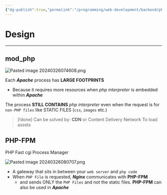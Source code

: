 ```yaml
---
{"dg-publish":true,"permalink":"/programming/web-development/backend/php/00-docker/mod-php-v-php-fpm/","tags":["programming","apache","php","docker"],"created":"2024-11-09T11:30:30.794+08:00"}
---
```


# Design

--- 
## mod_php

![Pasted image 20240326074608.png](/img/user/PROGRAMMING/Web%20Development/Backend/PHP/00%20Docker/attachments/Pasted%20image%2020240326074608.png)

Each ___Apache___ process has __LARGE FOOTPRINTS__ 
- Because it requires more resources when _php interpreter_ is embedded within ___Apache___

The process __STILL CONTAINS__ _php interpreter_ even when the request is for `non-PHP files` like STATIC FILES (`css`, `images` etc.)

> [!done] Can be solved by:
> __CDN__ or Content Delivery Network
> To load assets



## PHP-FPM
PHP Fast cgi Process Manager

![Pasted image 20240326080707.png](/img/user/PROGRAMMING/Web%20Development/Backend/PHP/00%20Docker/attachments/Pasted%20image%2020240326080707.png)

- A gateway that sits in between your `web server` and `php code`
- When `PHP File` is requested, ___Nginx___ communicates with __PHP-FPM__
	- and sends ONLY the `PHP Files` and not the static files.
__PHP-FPM__ can also be used in ___Apache___